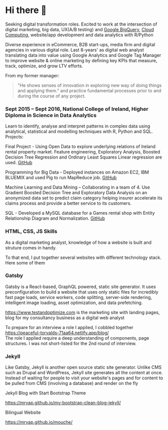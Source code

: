 # Hi there 👋

Seeking digital transformation roles. Excited to work at the intersection of digital marketing, big data, UX(A/B testing) and 
[Google BigQuery](https://www.coursera.org/account/accomplishments/specialization/PKU7C2X2QRG8), [Cloud Computing](https://www.coursera.org/account/accomplishments/specialization/DXFGS4DLTRWU), website/app development and data analytics with R/Python

Diverse experience in eCommerce, B2B start-ups, media firm and digital agencies in various digital role. Last 8-years' as digital web analyst translating data into value using Google Analytics and Google Tag Manager to improve website & online marketing by defining key KPIs that measure, track, optimize, and grow LTV efforts. 

From my former manager: 
> "He shows senses of innovation in exploring new way of doing things and applying them." and practice fundamental processes prior to and during the course of any project. 

### Sept 2015 – Sept 2016, National College of Ireland, Higher Diploma in Science in Data Analytics
Learn to identify, analyse and interpret patterns in complex data using analytical, statistical and modelling techniques with R, Python and SQL.
Projects:

Final Project - Using Open Data to explore underlying relations of Ireland rental property market. Feature engineering, Exploratory Analysis, Boosted Decision Tree Regression and Ordinary Least Squares Linear regression are used. [GitHub](https://github.com/mryap/rtb)

Programming for Big Data - Deployed instances on Amazon EC2, IBM BLUEMIX and used Pig to run MapReduce job. [GitHub](https://github.com/mryap/Programming-for-Big-Data-Assignment/tree/master/Movies-MapReducePig)

Machine Learning and Data Mining – Collaborating in a team of 4. Use Gradient Boosted Decision Tree and Exploratory Data Analysis on an anonymized data set to predict claim category helping insurer accelerate its claims process and provide a better service to its customers. 

SQL - Developed a MySQL database for a Games rental shop with Entity Relationship Diagram and Normalization. [GitHub](https://gist.github.com/mryap/17b5b7d55f320d1fad821a4416e4a5fe)

### HTML, CSS, JS Skills
As a digital marketing analyst, knowledge of how a website is built and struture comes in handy.

To that end, I put together several websites with different technology stack. Here some of them


### Gatsby
Gatsby is a React-based, GraphQL powered, static site generator. It uses preconfiguration to build a website that uses only static files for incredibly fast page loads, service workers, code splitting, server-side rendering, intelligent image loading, asset optimization, and data prefetching.

https://www.testandoptimize.com is the marketing site with landing pages, blog for my consultancy business as a digital web analyst 

To prepare for an interview a role I applied, I cobbled together https://peaceful-torvalds-71aa64.netlify.app/blog/  
The role I applied require a deep understanding of components, page structures. I was not short-listed for the 2nd round of interview. 

### Jekyll 
Like Gatsby, Jekyll is another open source static site generator. Unlike CMS such as Drupal and WordPress, Jekyll site generates all the content at once. 
Instead of waiting for people to visit your website's pages and for content to be pulled from CMS (involving a database) and render on the fly

Jekyll Blog with Start Bootstrap Theme

https://mryap.github.io/my-bootstrap-clean-blog-jekyll/

Bilingual Website

https://mryap.github.io/mouche/










<!--
**mryap/mryap** is a ✨ _special_ ✨ repository because its `README.md` (this file) appears on your GitHub profile.

Here are some ideas to get you started:

- 🔭 I’m currently working on ...
- 🌱 I’m currently learning ...
- 👯 I’m looking to collaborate on ...
- 🤔 I’m looking for help with ...
- 💬 Ask me about ...
- 📫 How to reach me: ...
- 😄 Pronouns: ...
- ⚡ Fun fact: ...
-->
